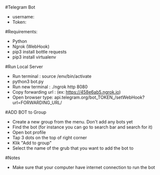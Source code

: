 #Telegram Bot
- username: 
- Token: 


#Requirements:
- Python
- Ngrok (WebHook)
- pip3 install bottle requests
- pip3 install virtualenv 
 

#Run Local Server
- Run terminal : source /env/bin/activate
- python3 bot.py
- Run new terminal : ./ngrok http 8080
- Copy forwarding url : (ex: https://458e6ab5.ngrok.io)
- Open browser type: api.telegram.org/bot_TOKEN_/setWebHook?url=FORWARDING_URL/


#ADD BOT to Group
- Create a new group from the menu. Don't add any bots yet
- Find the bot (for instance you can go to search bar and search for it)
- Open bot profile
- Tap 3 dots on the top of right corner
- Klik "Add to group"
- Select the name of the grub that you want to add the bot to


#Notes
* Make sure that your computer have internet connection to run the bot
